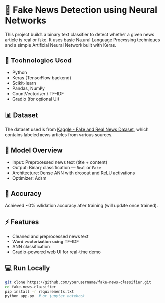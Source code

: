 # 📰 Fake News Detection using Neural Networks

This project builds a binary text classifier to detect whether a given news article is real or fake. It uses basic Natural Language Processing techniques and a simple Artificial Neural Network built with Keras.

## 🔧 Technologies Used
- Python
- Keras (TensorFlow backend)
- Scikit-learn
- Pandas, NumPy
- CountVectorizer / TF-IDF
- Gradio (for optional UI)

## 📊 Dataset
The dataset used is from [Kaggle - Fake and Real News Dataset](https://www.kaggle.com/clmentbisaillon/fake-and-real-news-dataset), which contains labeled news articles from various sources.

## 🧠 Model Overview
- Input: Preprocessed news text (title + content)
- Output: Binary classification — `Real` or `Fake`
- Architecture: Dense ANN with dropout and ReLU activations
- Optimizer: Adam

## 🎯 Accuracy
Achieved ~0% validation accuracy after training (will update once trained).

## ⚡ Features
- Cleaned and preprocessed news text
- Word vectorization using TF-IDF
- ANN classification
- Gradio-powered web UI for real-time demo

## 💻 Run Locally
```bash
git clone https://github.com/yourusername/fake-news-classifier.git
cd fake-news-classifier
pip install -r requirements.txt
python app.py  # or jupyter notebook

